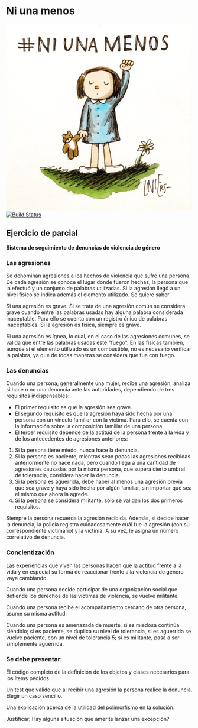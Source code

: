# Ni una menos

![](niUnaMenos.jpg)
[![Build Status](https://travis-ci.org/wollok/EjercicioIntegradorNiUnaMenos.svg?branch=master)](https://travis-ci.org/wollok/EjercicioIntegradorNiUnaMenos)

## Ejercicio de parcial


**Sistema de seguimiento de denuncias de violencia de género**

### Las agresiones

Se denominan agresiones a los hechos de violencia que sufre una persona. De cada  agresión se conoce el lugar donde fueron hechas, la persona que la efectuó y un conjunto de palabras utilizadas. Si la agresión llegó a un nivel físico se indica además el elemento utilizado. Se quiere saber 

Si una agresión es grave. Si se trata de una agresión común se considera grave cuando entre las palabras usadas hay alguna palabra considerada inaceptable. Para ello se cuenta con un registro único de palabras inaceptables. Si la agresión es física, siempre es grave.

Si una agresión es ígnea, lo cual, en el caso de las agresiones comunes, se valida que entre las palabras usadas esté "fuego". En las fisicas tambien, aunque si el elemento utilizado es un combustible, no es necesario verificar la palabra, ya que de todas maneras se considera que fue con fuego. 

### Las denuncias

Cuando una persona, generalmente una mujer, recibe una agresión, analiza si hace o no una denuncia ante las autoridades, dependiendo de tres requisitos indispensables:

- El primer requisito es que la agresión sea grave. 
- El segundo requisito es que la agresión haya sido hecha por una persona con un vínculo familiar con la víctima. Para ello, se cuenta con la información sobre la composición familiar de una persona.
- El tercer requisito depende de la actitud de la persona frente a la vida y de los antecedentes de agresiones anteriores:

1. Si la persona tiene miedo, nunca hace la denuncia.
2. Si la persona es paciente, mientras sean pocas las agresiones recibidas anteriormente no hace nada, pero cuando llega a una cantidad de agresiones causadas por  la misma persona, que supera cierto umbral de tolerancia, considera hacer la denuncia. 
3. Si la persona es aguerrida, debe haber al menos una agresión previa que sea grave y haya sido hecha por algún familiar, sin importar que sea el mismo que ahora la agrede.
4. Si la persona se considera militante, sólo se validan los dos primeros requisitos. 

Siempre la persona recuerda la agresión recibida. Además, si decide hacer la denuncia, la policía registra cuidadosamente cuál fue la agresión (con su correspondiente victimario) y la víctima. A su vez, le asigna un número correlativo de denuncia.


### Concientización 

Las experiencias que viven las personas hacen que la actitud frente a la vida y en especial su forma de reaccionar frente a la violencia de género vaya cambiando.

Cuando una persona decide participar de una organización social que defiende los derechos de las víctimas de violencia, se vuelve militante.

Cuando una persona recibe el acompañamiento cercano de otra persona, asume su misma actitud.  

Cuando una persona es amenazada de muerte, si es miedosa continúa siéndolo; si es paciente, se duplica su nivel de tolerancia, si es aguerrida se vuelve paciente, con un nivel de tolerancia 5; si es militante, pasa a ser simplemente aguerrida. 



### Se debe presentar:

El código completo de la definición de los objetos y clases necesarios para los ítems pedidos.

Un test que valide que al recibir una agresión la persona realice la denuncia. Elegir un caso sencillo.

Una explicación acerca de la utilidad del polimorfismo en la solución.

Justificar: Hay alguna situación que amerite lanzar una excepción?
